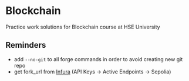 # Blockchain

Practice work solutions for Blockchain course at HSE University

## Reminders

* add `--no-git` to all forge commands in order to avoid creating new git repo
* get fork_url from [Infura](https://app.infura.io/) (API Keys -> Active Endpoints -> Sepolia)
